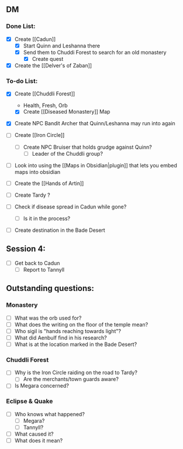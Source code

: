 ## DM
### Done List:
- [x] Create [[Cadun]]
	- [x] Start Quinn and Leshanna there
	- [x] Send them to Chuddi Forest to search for an old monastery
		- [x] Create quest
- [x] Create the [[Delver's of Zaban]]

### To-do List:
- [X] Create [[Chuddli Forest]]
	- Health, Fresh, Orb
	- [X] Create [[Diseased Monastery]] Map
- [X] Create NPC Bandit Archer that Quinn/Leshanna may run into again
- [ ] Create [[Iron Circle]]
	- [ ] Create NPC Bruiser that holds grudge against Quinn?
		- [ ] Leader of the Chuddli group?
- [ ] Look into using the [[Maps in Obsidian|plugin]] that lets you embed maps into obsidian
- [ ] Create the [[Hands of Artin]]
- [ ] Create Tardy ?
- [ ] Check if disease spread in Cadun while gone?
	- [ ] Is it in the process?
- [ ] Create destination in the Bade Desert


## Session 4:
- [ ] Get back to Cadun
	- [ ] Report to Tannyll

## Outstanding questions:
### Monastery
- [ ] What was the orb used for?
- [ ] What does the writing on the floor of the temple mean?
- [ ] Who sigil is "hands reaching towards light"?
- [ ] What did Aenbulf find in his research?
- [ ] What is at the location marked in the Bade Desert?

### Chuddli Forest
- [ ] Why is the Iron Circle raiding on the road to Tardy?
	- [ ] Are the merchants/town guards aware?
- [ ] Is Megara concerned?

### Eclipse & Quake
- [ ] Who knows what happened?
	- [ ] Megara?
	- [ ] Tannyll?
- [ ] What caused it?
- [ ] What does it mean?